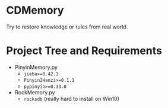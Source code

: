# CDMemory
Try to restore knowledge or rules from real world.


# Project Tree and Requirements

+ PinyinMemory.py
    + `jieba>=0.42.1`
    + `Pinyin2Hanzi>=0.1.1`
    + `pypinyin>=0.33.0`
+ RockMemory.py
    + `rocksdb` (really hard to install on Win10) 
